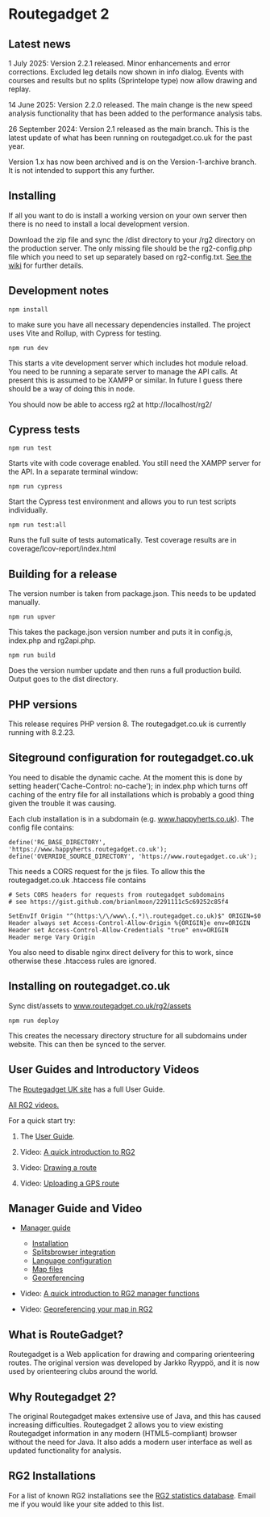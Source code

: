 # Routegadget 2

## Latest news

1 July 2025: Version 2.2.1 released. Minor enhancements and error corrections. Excluded leg details now shown in info dialog. Events with courses and results but no splits (Sprintelope type) now allow drawing and replay.

14 June 2025: Version 2.2.0 released. The main change is the new speed analysis functionality that has been added to the performance analysis tabs.

26 September 2024: Version 2.1 released as the main branch. This is the latest update of what has been running on routegadget.co.uk for the past year.

Version 1.x has now been archived and is on the Version-1-archive branch. It is not intended to support this any further.

## Installing
If all you want to do is install a working version on your own server then there is no need to install a local development version.

Download the zip file and sync the /dist directory to your /rg2 directory on the production server. The only missing file should be the rg2-config.php file which you need to set up separately based on rg2-config.txt. [See the wiki](https://github.com/Maprunner/rg2/wiki/Installation) for further details.

## Development notes

```
npm install
```

to make sure you have all necessary dependencies installed. The project uses Vite and Rollup, with Cypress for testing.

```
npm run dev
```

This starts a vite development server which includes hot module reload. You need to be running a separate server to manage the API calls. At present this is assumed to be XAMPP or similar. In future I guess there should be a way of doing this in node.

You should now be able to access rg2 at http://localhost/rg2/

## Cypress tests

```
npm run test
```

Starts vite with code coverage enabled. You still need the XAMPP server for the API. In a separate terminal window:

```
npm run cypress
```

Start the Cypress test environment and allows you to run test scripts individually.

```
npm run test:all
```

Runs the full suite of tests automatically. Test coverage results are in coverage/lcov-report/index.html

## Building for a release

The version number is taken from package.json. This needs to be updated manually.

```
npm run upver
```

This takes the package.json version number and puts it in config.js, index.php and rg2api.php.

```
npm run build
```

Does the version number update and then runs a full production build. Output goes to the dist directory.

## PHP versions

This release requires PHP version 8. The routegadget.co.uk is currently running with 8.2.23.

## Siteground configuration for routegadget.co.uk

You need to disable the dynamic cache. At the moment this is done by setting header('Cache-Control: no-cache'); in index.php which turns off caching of the entry file for all installations which is probably a good thing given the trouble it was causing.

Each club installation is in a subdomain (e.g. www.happyherts.co.uk). The config file contains:

```
define('RG_BASE_DIRECTORY', 'https://www.happyherts.routegadget.co.uk');
define('OVERRIDE_SOURCE_DIRECTORY', 'https://www.routegadget.co.uk');
```

This needs a CORS request for the js files. To allow this the routegadget.co.uk .htaccess file contains

```
# Sets CORS headers for requests from routegadget subdomains
# see https://gist.github.com/brianlmoon/2291111c5c69252c85f4

SetEnvIf Origin "^(https:\/\/www\.(.*)\.routegadget.co.uk)$" ORIGIN=$0
Header always set Access-Control-Allow-Origin %{ORIGIN}e env=ORIGIN
Header set Access-Control-Allow-Credentials "true" env=ORIGIN
Header merge Vary Origin
```

You also need to disable nginx direct delivery for this to work, since otherwise these .htaccess rules are ignored.

## Installing on routegadget.co.uk

Sync dist/assets to www.routegadget.co.uk/rg2/assets

```
npm run deploy
```

This creates the necessary directory structure for all subdomains under website. This can then be synced to the server.

## User Guides and Introductory Videos

The [Routegadget UK site](https://www.routegadget.co.uk) has a full User Guide.

[All RG2 videos.](http://screencast-o-matic.com/channels/c2e22vhJZ)

For a quick start try:

1. The [User Guide](https://www.routegadget.co.uk/docs/intro/).

2. Video: [A quick introduction to RG2](http://screencast-o-matic.com/u/VJsd/RG2-Quick-Introduction)

3. Video: [Drawing a route](http://screencast-o-matic.com/u/VJsd/RG2-Draw-A-Route)

4. Video: [Uploading a GPS route](http://screencast-o-matic.com/u/VJsd/RG2-GPS-Upload)

## Manager Guide and Video

- [Manager guide](https://github.com/Maprunner/rg2/wiki/Manager-details)

  - [Installation](https://github.com/Maprunner/rg2/wiki/Installation)
  - [Splitsbrowser integration](https://github.com/Maprunner/rg2/wiki/Splitsbrowser-integration)
  - [Language configuration](https://github.com/Maprunner/rg2/wiki/Language-configuration)
  - [Map files](https://github.com/Maprunner/rg2/wiki/Map-files)
  - [Georeferencing](https://github.com/Maprunner/rg2/wiki/Georeferencing-maps)

- Video: [A quick introduction to RG2 manager functions](http://screencast-o-matic.com/u/VJsd/RG2-Cassiobury-Manager-Demo)

- Video: [Georeferencing your map in RG2](http://screencast-o-matic.com/u/VJsd/Georeferencing)

## What is RouteGadget?

Routegadget is a Web application for drawing and comparing orienteering routes. The original version was developed by Jarkko Ryyppö, and it is now used by orienteering clubs around the world.

## Why Routegadget 2?

The original Routegadget makes extensive use of Java, and this has caused increasing difficulties.
Routegadget 2 allows you to view existing Routegadget information in any modern (HTML5-compliant) browser without the need for Java. It also adds a modern user interface as well as updated functionality for analysis.

## RG2 Installations

For a list of known RG2 installations see the [RG2 statistics database](http://www.maprunner.co.uk/rg2-stats). Email me if you would like your site added to this list.

```

```
